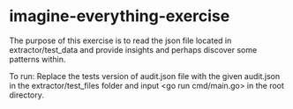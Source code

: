 # imagine-everything-exercise

The purpose of this exercise is to read the json file located in extractor/test_data and provide insights and perhaps discover some patterns within.

To run: Replace the tests version of audit.json file with the given audit.json in the extractor/test_files folder and input <go run cmd/main.go> in the root directory.